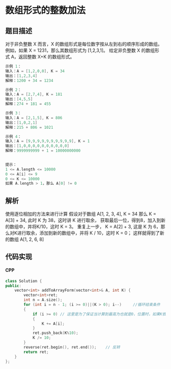 # 数组形式的整数加法

## 题目描述
对于非负整数 X 而言，X 的数组形式是每位数字按从左到右的顺序形成的数组。例如，如果 X = 1231，那么其数组形式为 [1,2,3,1]。
给定非负整数 X 的数组形式 A，返回整数 X+K 的数组形式。

```c
示例 1：
输入：A = [1,2,0,0], K = 34
输出：[1,2,3,4]
解释：1200 + 34 = 1234

示例 2：
输入：A = [2,7,4], K = 181
输出：[4,5,5]
解释：274 + 181 = 455

示例 3：
输入：A = [2,1,5], K = 806
输出：[1,0,2,1]
解释：215 + 806 = 1021

示例 4：
输入：A = [9,9,9,9,9,9,9,9,9,9], K = 1
输出：[1,0,0,0,0,0,0,0,0,0,0]
解释：9999999999 + 1 = 10000000000
 

提示：
1 <= A.length <= 10000
0 <= A[i] <= 9
0 <= K <= 10000
如果 A.length > 1，那么 A[0] != 0
```

## 解析
使用逐位相加的方法来进行计算
假设对于数组 A[1, 2, 3, 4], K = 34
那么 K = A[3] + 34, 此时 K 为 38，这时讲 K 进行取余， 获取最后一位，得到8，加入到新的数组中，并将K/10，这时 K = 3。
重复上一步， K = A[2] + 3, 这是 K 为 6，那么对K进行取余，添加到新的数组中，并将 K / 10，这时 K = 0；
这样就得到了新的数组 A[1, 2, 6, 8]


## 代码实现
#### CPP
```c++
class Solution {
public:
    vector<int> addToArrayForm(vector<int>& A, int K) {
        vector<int>ret;
        int n = A.size();
        for (int i = n - 1; (i >= 0)||(K > 0); i--)     //循环结束条件
        {
            if (i >= 0) // 这里是为了保证当计算到最高为也就是0，位置时，如果K依然有不为 0 ，那么就说明产生了进为，相加后的数组比之前多一位
            {
                K += A[i];
            }
            ret.push_back(K%10);
            K /= 10;   
        }
        reverse(ret.begin(), ret.end());    // 反转
        return ret;
    }
};
```